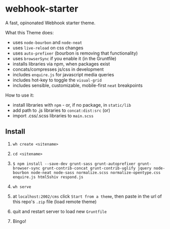 webhook-starter
===============
A fast, opinonated Webhook starter theme. 

What this Theme does:

* uses `node-bourbon` and `node-neat` 
* uses `live-reload` on css changes 
* uses `auto-prefixer` (bourbon is removing that functionality)
* uses `browserSync` if you enable it (in the Gruntfile) 
* installs libraries via npm, when packages exist 
* concats/compresses js/css in development 
* includes `enquire.js` for javascript media queries
* includes hot-key to toggle the `visual-grid`
* includes sensible, customizable, mobile-first `neat` breakpoints

How to use it:

* install libraries with `npm` - or, if no package, in `static/lib`
* add path to .js libraries to `concat:dist:src` (or)
* import .css/.scss libraries to `main.scss`


## Install

1. `wh create <sitename>`

2. `cd <sitename>`

3. `$ npm install --save-dev grunt-sass grunt-autoprefixer grunt-browser-sync grunt-contrib-concat grunt-contrib-uglify jquery node-bourbon node-neat node-sass normalize.scss normalize-opentype.css enquire.js html5shiv respond.js`

4. `wh serve`

5. at `localhost:2002/cms` click `Start from a theme`, then paste in the url of this repo's `.zip` file (load remote theme)

6. quit and restart server to load new `Gruntfile`

7. Bingo!

